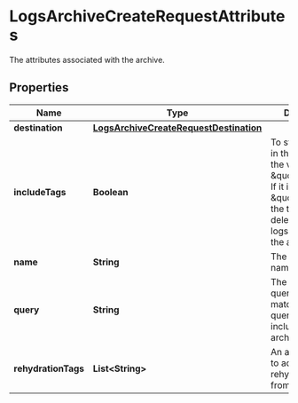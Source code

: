 # LogsArchiveCreateRequestAttributes

The attributes associated with the archive.

## Properties

| Name                | Type                                                                              | Description                                                                                                                                                              | Notes      |
| ------------------- | --------------------------------------------------------------------------------- | ------------------------------------------------------------------------------------------------------------------------------------------------------------------------ | ---------- |
| **destination**     | [**LogsArchiveCreateRequestDestination**](LogsArchiveCreateRequestDestination.md) |                                                                                                                                                                          |
| **includeTags**     | **Boolean**                                                                       | To store the tags in the archive, set the value \&quot;true\&quot;. If it is set to \&quot;false\&quot;, the tags will be deleted when the logs are sent to the archive. | [optional] |
| **name**            | **String**                                                                        | The archive name.                                                                                                                                                        |
| **query**           | **String**                                                                        | The archive query/filter. Logs matching this query are included in the archive.                                                                                          |
| **rehydrationTags** | **List&lt;String&gt;**                                                            | An array of tags to add to rehydrated logs from an archive.                                                                                                              | [optional] |
